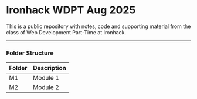 # Ironhack WDPT Aug 2025

This is a public repository with notes, code and supporting material from the class of Web Development Part-Time at Ironhack.

---

### Folder Structure

|Folder|Description|
|------|-----------|
|M1| Module 1      |
|M2| Module 2      |